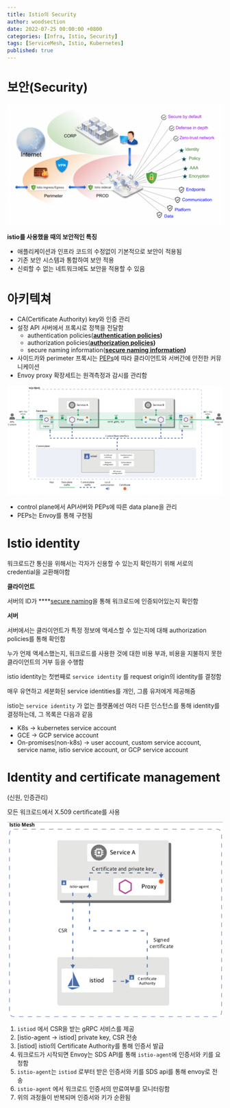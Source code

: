 ```yaml
---
title: Istio의 Security
author: woodsection
date: 2022-07-25 00:00:00 +0800
categories: [Infra, Istio, Security]
tags: [ServiceMesh, Istio, Kubernetes]
published: true
---
```


# 보안(Security)

![Untitled](/assets/img/posts/2022/07/25/istio-security/Untitled.png)

**istio를 사용했을 때의 보안적인 특징**

- 애플리케이션과 인프라 코드의 수정없이 기본적으로 보안이 적용됨
- 기존 보안 시스템과 통합하여 보안 적용
- 신뢰할 수 없는 네트워크에도 보안을 적용할 수 있음


# 아키텍쳐

- CA(Certificate Authority) key와 인증 관리
- 설정 API 서버에서 프록시로 정책을 전달함
    - authentication policies(**[authentication policies](https://istio.io/latest/docs/concepts/security/#authentication-policies))**
    - authorization policies(**[authorization policies](https://istio.io/latest/docs/concepts/security/#authorization-policies))**
    - secure naming information(**[secure naming information](https://istio.io/latest/docs/concepts/security/#secure-naming))**
- 사이드카와 perimeter 프록시는 [PEPs](https://www.google.com/search?q=Policy+Enforcement+Points&oq=Policy+Enforcement+Points&aqs=chrome..69i57.2104j0j7&sourceid=chrome&ie=UTF-8)에 따라 클라이언트와 서버간에 안전한 커뮤니케이션
- Envoy proxy 확장세트는 원격측정과 감시를 관리함

![Untitled](/assets/img/posts/2022/07/25/istio-security/Untitled1.png)

- control plane에서 API서버와 PEPs에 따른 data plane을 관리
- PEPs는 Envoy를 통해 구현됨

# Istio identity

워크로드간 통신을 위해서는 각자가 신용할 수 있는지 확인하기 위해 서로의 credential을 교환해야함

**클라이언트**

서버의 ID가 ****[secure naming](https://istio.io/latest/docs/concepts/security/#secure-naming)을 통해 워크로드에 인증되어있는지 확인함

**서버**

서버에서는 클라이언트가 특정 정보에 액세스할 수 있는지에 대해 authorization policies를 통해 확인함

누가 언제 액세스했는지, 워크로드를 사용한 것에 대한 비용 부과, 비용을 지불하지 못한 클라이언트의 거부 등을 수행함

istio identity는 첫번째로 `service identity` 를 request origin의 identity를 결정함

매우 유연하고 세분화된 service identities를 개인, 그룹 유저에게 제공해줌

istio는 `service identity` 가 없는 플랫폼에선 여러 다른 인스턴스를 통해 identity를 결정하는데, 그 목록은 다음과 같음

- K8s → kubernetes service account
- GCE → GCP service account
- On-promises(non-k8s) → user account, custom service account, service name, istio service account, or GCP service account

# Identity and certificate management
(신원, 인증관리)

모든 워크로드에서 X.509 certificate를 사용

![Untitled](/assets/img/posts/2022/07/25/istio-security/Untitled2.png)

1. `istiod` 에서 CSR을 받는 gRPC 서비스를 제공
2. [istio-agent → istiod] private key, CSR 전송
3. [istiod] istio의 Certificate Authority를 통해 인증서 발급
4. 워크로드가 시작되면 Envoy는 SDS API를 통해 `istio-agent`에 인증서와 키를 요청함
5. `istio-agent`는 `istiod` 로부터 받은 인증서와 키를 SDS api를 통해 envoy로 전송
6. `istio-agent` 에서 워크로드 인증서의 만료여부를 모니터링함
7. 위의 과정들이 반복되며 인증서와 키가 순환됨

<!-- [Authentication (인증)](https://www.notion.so/Authentication-ca8d26fc4a804a39a9e70b47e82d0b15) -->


<!-- [[Authorization](https://istio.io/latest/docs/concepts/security/#authorization) (허가)](https://www.notion.so/Authorization-034325f7d4204a138b9ed662587bc3fa) -->